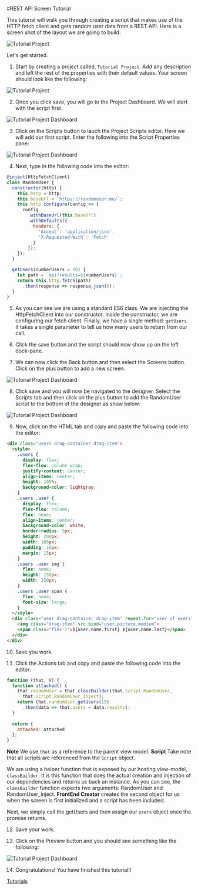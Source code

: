 #REST API Screen Tutorial

This tutorial will walk you through creating a script that makes use of the HTTP fetch client and gets random user data from a REST API. Here is a screen shot of the layout we are going to build:

![Tutorial Project](../images/tutorials/tutorial-randomuser-designer.png)

Let's get started.

1. Start by creating a project called, `Tutorial Project`. Add any description and left the rest of the properties with their default values. Your screen should look like the following:

  ![Tutorial Project](../images/tutorials/tutorial-project.png)

2. Once you click save, you will go to the Project Dashboard. We will start with the script first.

  ![Tutorial Project Dashboard](../images/tutorials/tutorial-project-dashboard.png)

3. Click on the Scripts button to lauch the Project Scripts editor. Here we will add our first script. Enter the following into the Script Properties pane:

  ![Tutorial Project Dashboard](../images/tutorials/tutorial-randomuser-script.png)

4. Next, type in the following code into the editor:
  ```javascript
  @inject(HttpFetchClient)
  class RandomUser {
    constructor(http) {
      this.http = http;
      this.baseUrl = `https://randomuser.me/`;
      this.http.configure(config => {
        config
          .withBaseUrl(this.baseUrl)
          .withDefaults({
            headers: {
              'Accept': 'application/json',
              'X-Requested-With': 'Fetch'
            }
          });
      });
    }

    getUsers(numberUsers = 10) {
      let path = `api?results=${numberUsers}`;
      return this.http.fetch(path)
        .then(response => response.json());
    }
  }
  ```

5. As you can see we are using a standard ES6 class. We are injecting the HttpFetchClient into our constructor. Inside the constructor, we are configuring our fetch client. Finally, we have a single method: `getUsers`. It takes a single parameter to tell us how many users to return from our call.

6. Click the save button and the script should now show up on the left dock-pane.

7. We can now click the Back button and then select the Screens button. Click on the plus button to add a new screen.

  ![Tutorial Project Dashboard](../images/tutorials/tutorial-randomusers-properties.png)

8. Click save and you will now be navigated to the designer. Select the Scripts tab and then click on the plus button to add the RandomUser script to the bottom of the designer as show below:

  ![Tutorial Project Dashboard](../images/tutorials/tutorial-randomusers-add-script.png)

9. Now, click on the HTML tab and copy and paste the following code into the editor:

  ```html
  <div class="users drag-container drag-item">
    <style>
      .users {
        display: flex;
        flex-flow: column wrap;
        justify-content: center;
        align-items: center;
        height: 100%;
        background-color: lightgray;
      }
      .users .user {
        display: flex;
        flex-flow: column;
        flex: none;      
        align-items: center;
        background-color: white;
        border-radius: 5px;
        height: 200px;
        width: 185px;
        padding: 10px;
        margin: 15px;
      }
      .users .user img {
        flex: none;
        height: 150px;
        width: 150px;
      }
      .users .user span {
        flex: none;
        font-size: large;
      }
    </style>
    <div class="user drag-container drag-item" repeat.for="user of users">
      <img class="drag-item" src.bind="user.picture.medium">
      <span class="flex-1">${user.name.first} ${user.name.last}</span>
    </div>
  </div>
  ```

10. Save you work.

11. Click the Actions tab and copy and paste the following code into the editor:
  ```javascript
  function (that, V) {
    function attached() {
      that.randomUser = that.classBuilder(that.Script.RandomUser,
        that.Script.RandomUser_inject);
      return that.randomUser.getUsers(15)
        .then(data => that.users = data.results);
    }
    
    return {
      attached: attached
    };
  }
  ```
  **Note** We use `that` as a reference to the parent view model.
  **Script** Take note that all scripts are referenced from the `Script` object.

  We are using a helper function that is exposed by our hosting view-model, `classBuilder`. It is this function that does the actual creation and injection of our dependencies and returns us back an instance. As you can see, the `classBuilder` function expects two arguments: RandomUser and RandomUser_inject. **FrontEnd Creator** creates the second object for us when the screen is first initialized and a script has been included.

  Next, we simply call the getUsers and then assign our `users` object once the promise returns.

12. Save your work.

13. Click on the Preview button and you should see something like the following:

  ![Tutorial Project Dashboard](../images/tutorials/tutorial-randomusers-preview.png)

14. Congratulations! You have finished this tutorial!!

[ Tutorials ](tutorials/tutorials)

